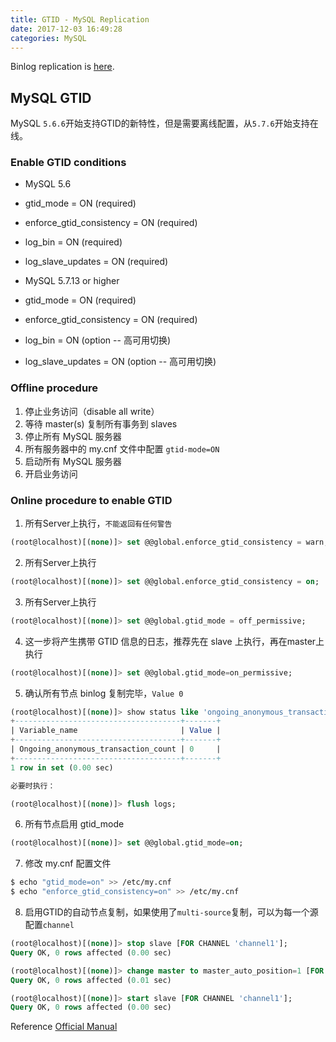 ```yaml
---
title: GTID - MySQL Replication
date: 2017-12-03 16:49:28
categories: MySQL
---
```

Binlog replication is [here](https://acquaai.github.io/2017/12/02/binlog-rep/).

## MySQL GTID
MySQL `5.6.6`开始支持GTID的新特性，但是需要离线配置，从`5.7.6`开始支持在线。

### Enable GTID conditions
* MySQL 5.6
 * gtid_mode = ON (required)
 * enforce_gtid_consistency = ON (required)
 * log_bin = ON (required)
 * log_slave_updates = ON (required)
 
* MySQL 5.7.13 or higher
 * gtid_mode = ON (required)
 * enforce_gtid_consistency = ON (required)
 * log_bin = ON (option -- 高可用切换)
 * log_slave_updates = ON (option -- 高可用切换) 

<!-- more -->

### Offline procedure

1. 停止业务访问（disable all write）
2. 等待 master(s) 复制所有事务到 slaves
3. 停止所有 MySQL 服务器
4. 所有服务器中的 my.cnf 文件中配置 `gtid-mode=ON`
5. 启动所有 MySQL 服务器
6. 开启业务访问

### Online procedure to enable GTID

1. 所有Server上执行，`不能返回有任何警告`

  ``` sql
  (root@localhost)[(none)]> set @@global.enforce_gtid_consistency = warn;
  ```

2. 所有Server上执行

  ``` sql
  (root@localhost)[(none)]> set @@global.enforce_gtid_consistency = on;
  ```

3. 所有Server上执行

  ``` sql
  (root@localhost)[(none)]> set @@global.gtid_mode = off_permissive;
  ```

4. 这一步将产生携带 GTID 信息的日志，推荐先在 slave 上执行，再在master上执行

  ``` sql
  (root@localhost)[(none)]> set @@global.gtid_mode=on_permissive;
  ```

5. 确认所有节点 binlog 复制完毕，`Value 0`

  ``` sql
  (root@localhost)[(none)]> show status like 'ongoing_anonymous_transaction_count';
  +-------------------------------------+-------+
  | Variable_name                       | Value |
  +-------------------------------------+-------+
  | Ongoing_anonymous_transaction_count | 0     |
  +-------------------------------------+-------+
  1 row in set (0.00 sec)

  必要时执行：
  
  (root@localhost)[(none)]> flush logs;
  ```

6. 所有节点启用 gtid_mode

  ``` sql
  (root@localhost)[(none)]> set @@global.gtid_mode=on;
  ```

7. 修改 my.cnf 配置文件

  ``` bash
  $ echo "gtid_mode=on" >> /etc/my.cnf
  $ echo "enforce_gtid_consistency=on" >> /etc/my.cnf
  ```

8. 启用GTID的自动节点复制，如果使用了`multi-source`复制，可以为每一个源配置`channel`

  ``` sql
  (root@localhost)[(none)]> stop slave [FOR CHANNEL 'channel1'];
  Query OK, 0 rows affected (0.00 sec)

  (root@localhost)[(none)]> change master to master_auto_position=1 [FOR CHANNEL 'channel1'];
  Query OK, 0 rows affected (0.01 sec)

  (root@localhost)[(none)]> start slave [FOR CHANNEL 'channel1'];
  Query OK, 0 rows affected (0.00 sec)
  ```
  
  Reference
  [Official Manual](http://dev.mysql.com/doc/refman/5.7/en/replication-mode-change-online-enable-gtids.html)
